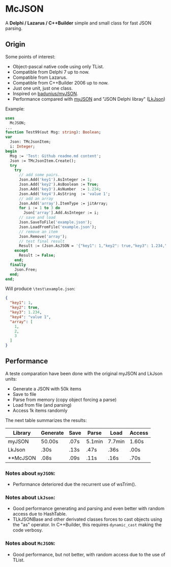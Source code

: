 # McJSON
A **Delphi / Lazarus / C++Builder** simple and small class for fast JSON parsing.

## Origin
Some points of interest:
 * Object-pascal native code using only TList.
 * Compatible from Delphi 7 up to now.
 * Compatible from Lazarus.
 * Compatible from C++Builder 2006 up to now.
 * Just one unit, just one class.
 * Inspired on [badunius/myJSON](https://github.com/badunius/myJSON).
 * Performance compared with [myJSON](https://github.com/badunius/myJSON) and "JSON Delphi libray" ([LkJson](https://sourceforge.net/projects/lkjson/))

Example:

```pascal
uses
  McJSON;
...  
function Test99(out Msg: string): Boolean;
var
  Json: TMcJsonItem;
  i: Integer;
begin
  Msg := 'Test: Github readme.md content';
  Json := TMcJsonItem.Create();
  try
    try
      // add some pairs.
      Json.Add('key1').AsInteger := 1;
      Json.Add('key2').AsBoolean := True;
      Json.Add('key3').AsNumber  := 1.234;
      Json.Add('key4').AsString  := 'value 1';
      // add an array
      Json.Add('array').ItemType := jitArray;
      for i := 1 to 3 do
        Json['array'].Add.AsInteger := i;
      // save and load
      Json.SaveToFile('example.json');
      Json.LoadFromFile('example.json');
      // remove an item
      Json.Remove('array');
      // test final result
      Result := (Json.AsJSON = '{"key1": 1,"key2": true,"key3": 1.234,"key4": "value 1"}');
    except
      Result := False;
    end;
  finally
    Json.Free;
  end;
end; 
```
Will produce `\test\example.json`:
```json
{
  "key1": 1,
  "key2": true,
  "key3": 1.234,
  "key4": "value 1",
  "array": [
    1,
    2,
    3
  ]
}
```

## Performance
A teste comparation have been done with the original myJSON and LkJson units:
* Generate a JSON with 50k items
* Save to file
* Parse from memory (copy object forcing a parse) 
* Load from file (and parsing)
* Access 1k items randomly

The next table summarizes the results:

Library    | Generate | Save | Parse  | Load   | Access |
-----------|----------|------|--------|--------|--------|
myJSON     |   50.00s | .07s | 5.1min | 7.7min |  1.60s |
LkJson     |     .30s | .13s |   .47s |   .36s |   .00s |
**McJSON   |     .08s | .09s |   .11s |   .16s |   .70s |

### Notes about `myJSON`:
* Performance deteriored due the recurrent use of wsTrim().

### Notes about `LkJson`:
* Good performance generating and parsing and even better with random access due to HashTable.
* TLkJSONBase and other derivated classes forces to cast objects using the "as" operator. In C++Builder, this requires `dynamic_cast` making the code verbosy.

### Notes about `McJSON`:
* Good performance, but not better, with random access due to the use of TList.
